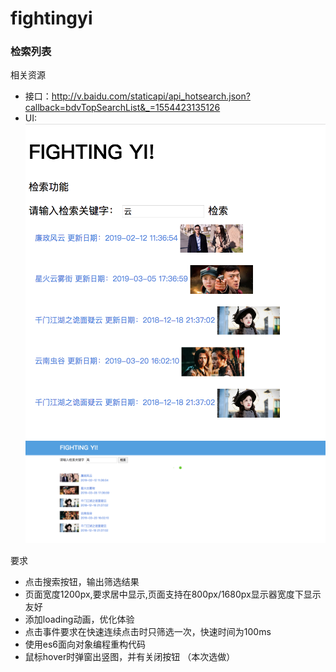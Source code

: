 # fightingyi

### 检索列表

相关资源
- 接口：http://v.baidu.com/staticapi/api_hotsearch.json?callback=bdvTopSearchList&_=1554423135126
- UI: ![ui1](https://raw.githubusercontent.com/ynchuan/fightingyi/master/img/search/search1.png) ![ui2](https://raw.githubusercontent.com/ynchuan/fightingyi/master/img/search/search2.png)

要求
- 点击搜索按钮，输出筛选结果
- 页面宽度1200px,要求居中显示,页面支持在800px/1680px显示器宽度下显示友好
- 添加loading动画，优化体验
- 点击事件要求在快速连续点击时只筛选一次，快速时间为100ms
- 使用es6面向对象编程重构代码
- 鼠标hover时弹窗出竖图，并有关闭按钮 （本次选做）
